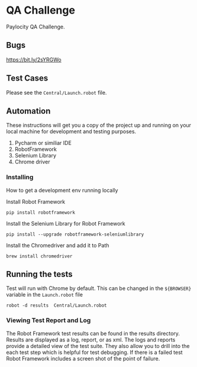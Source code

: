 # QA Challenge

Paylocity QA Challenge.  


## Bugs

https://bit.ly/2sYRGWo

## Test Cases

Please see the `Central/Launch.robot` file.


## Automation

These instructions will get you a copy of the project up and running on your local machine for development and testing purposes.

1. Pycharm or similiar IDE<br>
2. RobotFramework<br>
3. Selenium Library<br>
4. Chrome driver<br>


### Installing

How to get a development env running locally

Install Robot Framework

```
pip install robotframework
```

Install the Selenium Library for Robot Framework

```
pip install --upgrade robotframework-seleniumlibrary
```


Install the Chromedriver and add it to Path

```
brew install chromedriver
```


## Running the tests

Test will run with Chrome by default. This can be changed in the `${BROWSER}` variable in the  `Launch.robot` file

```
robot -d results  Central/Launch.robot
```
### Viewing Test Report and Log

The Robot Framework test results can be found in the results directory.  Results are displayed as a log, report, or as xml. The logs and reports provide a detailed view of the test suite. They also allow you to drill into the each test step which is helpful for test debugging. If there is a failed test Robot Framework includes a screen shot of the point of failure.



